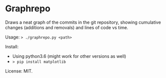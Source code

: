 # Graphrepo

Draws a neat graph of the commits in the git repository, showing cumulative
changes (additions and removals) and lines of code vs time.

Usage: `> ./graphrepo.py <path>`

Install:

* Using python3.6 (might work for other versions as well)
* `> pip install matplotlib`

License: MIT.
